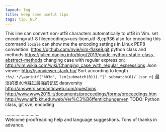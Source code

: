 ```yaml
---
layout: log
title: keep some useful tips
tags: tip, NLP
---
```


This line can convert non-utf8 characters automatically to utf8 in Vim. 
set encoding=utf-8 fileencodings=ucs-bom,utf-8,cp936
also for encoding
this command `locale` can show me the encoding settings in Linux 
PEP8 convention: https://github.com/nvie/vim-flake8.git
python class and methods
https://julien.danjou.info/blog/2013/guide-python-static-class-abstract-methods
changing case with regular expression: http://vim.wikia.com/wiki/Changing_case_with_regular_expressions
Json viewer: http://jsonviewer.stack.hu/
Sort according to length `:%s/.*/\=printf("%03d", len(submatch(0)))."|".submatch(0)/ |sor n|`
最淡的墨水也胜过最强的记忆
dataversity
http://answers.semanticweb.com/questions
http://www.www2015.it/documents/proceedings/forms/proceedings.htm
http://www.aifb.kit.edu/web/Ver%C3%B6ffentlichungen/en
TODO: Python class, git svn, encoding


...........................     
Welcome proofreading help and language suggestions. Tons of thanks in advance.

